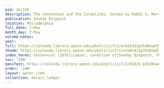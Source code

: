 ```yaml
---
pid: obj145
description: The Centennial and the Israelites. Sermon by Rabbi S. Morais.
publication: Sunday Dispatch
location: Philadelphia
full_date: 7-May
month_day: 7-May
volume-notes:
year:
full: https://colenda.library.upenn.edu/phalt/iiif/2/ark81431p35d8nw83%2FSHA256E-s8252092--976043275e1400017cd20ec8e2de9a53c2f4073473fec5ad7d74e66c7cdad096.jpeg/full/3500,/0/default.jpg
thumb: https://colenda.library.upenn.edu/phalt/iiif/2/ark81431p35d8nw83%2FSHA256E-s8252092--976043275e1400017cd20ec8e2de9a53c2f4073473fec5ad7d74e66c7cdad096.jpeg/full/!200,200/0/default.jpg
index_terms: Centennial [1876]|Labour, condition of|Sunday Dispatch, The
toc: '159'
manifest: https://colenda.library.upenn.edu/phalt/iiif/2/81431-p35d8nw83/manifest
order: '144'
layout: qatar_item
collection: morais_ledger
---
```


